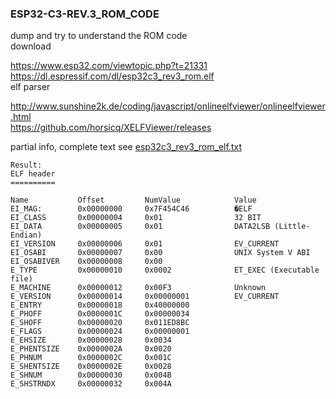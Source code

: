 ### ESP32-C3-REV.3_ROM_CODE

dump and try to understand the ROM code  
download  

https://www.esp32.com/viewtopic.php?t=21331 https://dl.espressif.com/dl/esp32c3_rev3_rom.elf  
elf parser

http://www.sunshine2k.de/coding/javascript/onlineelfviewer/onlineelfviewer.html  
https://github.com/horsicq/XELFViewer/releases  


partial info, complete text see [esp32c3_rev3_rom_elf.txt](esp32c3_rev3_rom_elf.txt)
```
Result:
ELF header
==========

Name           Offset         NumValue            Value          
EI_MAG:        0x00000000     0x7F454C46          �ELF
EI_CLASS       0x00000004     0x01                32 BIT
EI_DATA        0x00000005     0x01                DATA2LSB (Little-Endian)
EI_VERSION     0x00000006     0x01                EV_CURRENT
EI_OSABI       0x00000007     0x00                UNIX System V ABI
EI_OSABIVER    0x00000008     0x00                
E_TYPE         0x00000010     0x0002              ET_EXEC (Executable file)
E_MACHINE      0x00000012     0x00F3              Unknown
E_VERSION      0x00000014     0x00000001          EV_CURRENT
E_ENTRY        0x00000018     0x40000000          
E_PHOFF        0x0000001C     0x00000034          
E_SHOFF        0x00000020     0x011ED8BC          
E_FLAGS        0x00000024     0x00000001          
E_EHSIZE       0x00000028     0x0034              
E_PHENTSIZE    0x0000002A     0x0020              
E_PHNUM        0x0000002C     0x001C              
E_SHENTSIZE    0x0000002E     0x0028              
E_SHNUM        0x00000030     0x004B              
E_SHSTRNDX     0x00000032     0x004A              
```